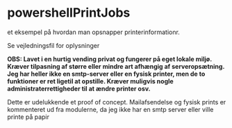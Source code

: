 # powershellPrintJobs

et eksempel på hvordan man opsnapper printerinformationr.

Se vejledningsfil for oplysninger

**OBS: Lavet i en hurtig vending privat og fungerer på eget lokale miljø. Kræver tilpasning af større eller mindre art afhængig af serveropsætning. Jeg har heller ikke en smtp-server eller en fysisk printer, men de to funktioner er ret ligetil at opstille. Kræver muligvis nogle administraterrettigheder til at ændre printer osv.**

Dette er udelukkende et proof of concept. Mailafsendelse og fysisk prints er kommenteret ud fra modulerne, da jeg ikke har en smtp server eller ville printe på papir
